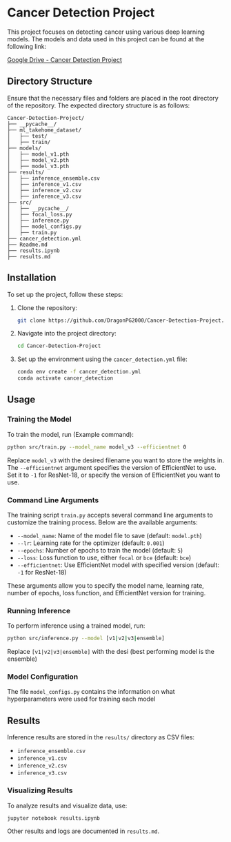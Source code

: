 # Cancer Detection Project

This project focuses on detecting cancer using various deep learning models. The models and data used in this project can be found at the following link:

[Google Drive - Cancer Detection Project](https://drive.google.com/drive/folders/1pmu139n2qBkxdw46nkIdDuYNMXN3pEe9?usp=sharing)

## Directory Structure

Ensure that the necessary files and folders are placed in the root directory of the repository. The expected directory structure is as follows:

```
Cancer-Detection-Project/
├── __pycache__/
├── ml_takehome_dataset/
│   ├── test/
│   ├── train/
├── models/
│   ├── model_v1.pth
│   ├── model_v2.pth
│   ├── model_v3.pth
├── results/
│   ├── inference_ensemble.csv
│   ├── inference_v1.csv
│   ├── inference_v2.csv
│   ├── inference_v3.csv
├── src/
│   ├── __pycache__/
│   ├── focal_loss.py
│   ├── inference.py
│   ├── model_configs.py
│   ├── train.py
├── cancer_detection.yml
├── Readme.md
├── results.ipynb
├── results.md
```

## Installation

To set up the project, follow these steps:

1. Clone the repository:
   ```bash
   git clone https://github.com/DragonPG2000/Cancer-Detection-Project.git
   ```

2. Navigate into the project directory:
   ```bash
   cd Cancer-Detection-Project
   ```

3. Set up the environment using the `cancer_detection.yml` file:
   ```bash
   conda env create -f cancer_detection.yml
   conda activate cancer_detection
   ```

## Usage

### Training the Model
To train the model, run (Example command):
```bash
python src/train.py --model_name model_v3 --efficientnet 0
```
Replace `model_v3` with the desired filename you want to store the weights in. The `--efficientnet` argument specifies the version of EfficientNet to use. Set it to `-1` for ResNet-18, or specify the version of EfficientNet you want to use.

### Command Line Arguments

The training script `train.py` accepts several command line arguments to customize the training process. Below are the available arguments:

- `--model_name`: Name of the model file to save (default: `model.pth`)
- `--lr`: Learning rate for the optimizer (default: `0.001`)
- `--epochs`: Number of epochs to train the model (default: `5`)
- `--loss`: Loss function to use, either `focal` or `bce` (default: `bce`)
- `--efficientnet`: Use EfficientNet model with specified version (default: `-1` for ResNet-18)

These arguments allow you to specify the model name, learning rate, number of epochs, loss function, and EfficientNet version for training.

### Running Inference
To perform inference using a trained model, run:
```bash
python src/inference.py --model [v1|v2|v3|ensemble]
```
Replace `[v1|v2|v3|ensemble]` with the desi (best performing model is the ensemble)

### Model Configuration
The file `model_configs.py` contains the information on what hyperparameters were used for training each model

## Results
Inference results are stored in the `results/` directory as CSV files:
- `inference_ensemble.csv`
- `inference_v1.csv`
- `inference_v2.csv`
- `inference_v3.csv`

### Visualizing Results
To analyze results and visualize data, use:
```bash
jupyter notebook results.ipynb
```

Other results and logs are documented in `results.md`.

